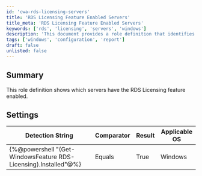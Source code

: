 ```yaml
---
id: 'cwa-rds-licensing-servers'
title: 'RDS Licensing Feature Enabled Servers'
title_meta: 'RDS Licensing Feature Enabled Servers'
keywords: ['rds', 'licensing', 'servers', 'windows']
description: 'This document provides a role definition that identifies which servers have the RDS Licensing feature enabled, including the relevant detection string and settings for Windows operating systems.'
tags: ['windows', 'configuration', 'report']
draft: false
unlisted: false
---
```

## Summary

This role definition shows which servers have the RDS Licensing feature enabled.

## Settings

| Detection String                                  | Comparator | Result | Applicable OS |
|--------------------------------------------------|------------|--------|----------------|
| {%@powershell "(Get-WindowsFeature RDS-Licensing).Installed"@%} | Equals     | True   | Windows        |




